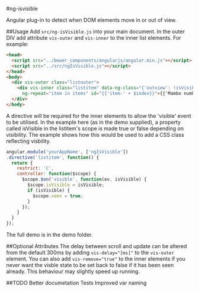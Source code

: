 #ng-isvisible

Angular plug-in to detect when DOM elements move in or out of view. 

##Usage
Add `src/ng-isVisible.js` into your main document. In the outer DIV add attribute `vis-outer` and `vis-inner` to the inner list elements. For example: 

````html
<head>
  <script src="../bower_components/angularjs/angular.min.js"></script>
  <script src="../src/ngIsVisible.js"></script>
</head>
<body>
  <div vis-outer class="listouter">
    <div vis-inner class="listitem" data-ng-class="{'outview': !isVisible, 'seen': seen}" 
      ng-repeat="item in items" id="{{'item-' + $index}}">{{'Mambo number ' + $index}}</div>
  </div>
</body>
````
  
A directive will be required for the inner elements to allow the 'visible' event to be utilised. In the example here (as in the demo supplied), a property called isVisible in the listitem's scope is made true or false depending on visibility. The example shows how this would be used to add a CSS class reflecting visbility. 

````javascript
angular.module('yourAppName', ['ngIsVisible'])
.directive('listitem', function() {
  return {
    restrict: 'C',
    controller: function($scope) {
      $scope.$on('visible', function(ev, isVisible) {
        $scope.isVisible = isVisible;
        if (isVisible) {
          $scope.seen = true;
        }
      });
    }
  }
});
````

The full demo is in the demo folder. 

##Optional Attributes
The delay between scroll and update can be altered from the default 300ms by adding `vis-delay="[ms]"` to the `vis-outer` element. You can also add `vis-remove="true"` to the inner elements if you never want the visble state to be set back to false if it has been seen already. This behaviour may slightly speed up running. 

##TODO
Better documetation
Tests
Improved var naming
